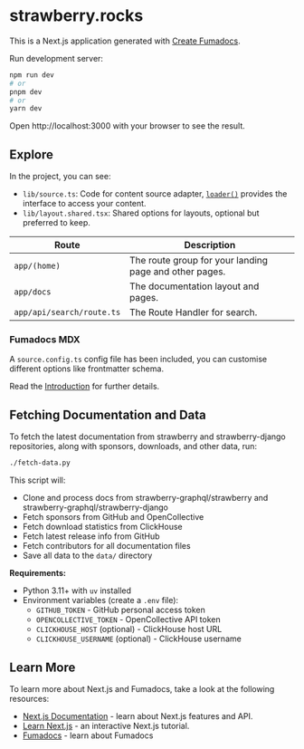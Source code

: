 # strawberry.rocks

This is a Next.js application generated with
[Create Fumadocs](https://github.com/fuma-nama/fumadocs).

Run development server:

```bash
npm run dev
# or
pnpm dev
# or
yarn dev
```

Open http://localhost:3000 with your browser to see the result.

## Explore

In the project, you can see:

- `lib/source.ts`: Code for content source adapter, [`loader()`](https://fumadocs.dev/docs/headless/source-api) provides the interface to access your content.
- `lib/layout.shared.tsx`: Shared options for layouts, optional but preferred to keep.

| Route                     | Description                                            |
| ------------------------- | ------------------------------------------------------ |
| `app/(home)`              | The route group for your landing page and other pages. |
| `app/docs`                | The documentation layout and pages.                    |
| `app/api/search/route.ts` | The Route Handler for search.                          |

### Fumadocs MDX

A `source.config.ts` config file has been included, you can customise different options like frontmatter schema.

Read the [Introduction](https://fumadocs.dev/docs/mdx) for further details.

## Fetching Documentation and Data

To fetch the latest documentation from strawberry and strawberry-django repositories, along with sponsors, downloads, and other data, run:

```bash
./fetch-data.py
```

This script will:
- Clone and process docs from strawberry-graphql/strawberry and strawberry-graphql/strawberry-django
- Fetch sponsors from GitHub and OpenCollective
- Fetch download statistics from ClickHouse
- Fetch latest release info from GitHub
- Fetch contributors for all documentation files
- Save all data to the `data/` directory

**Requirements:**
- Python 3.11+ with `uv` installed
- Environment variables (create a `.env` file):
  - `GITHUB_TOKEN` - GitHub personal access token
  - `OPENCOLLECTIVE_TOKEN` - OpenCollective API token
  - `CLICKHOUSE_HOST` (optional) - ClickHouse host URL
  - `CLICKHOUSE_USERNAME` (optional) - ClickHouse username

## Learn More

To learn more about Next.js and Fumadocs, take a look at the following
resources:

- [Next.js Documentation](https://nextjs.org/docs) - learn about Next.js
  features and API.
- [Learn Next.js](https://nextjs.org/learn) - an interactive Next.js tutorial.
- [Fumadocs](https://fumadocs.dev) - learn about Fumadocs
